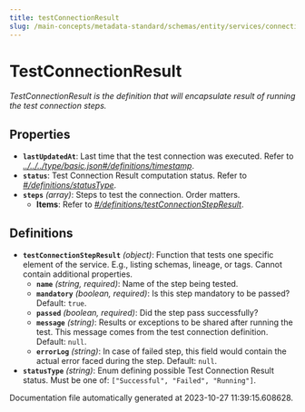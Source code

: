 ```yaml
---
title: testConnectionResult
slug: /main-concepts/metadata-standard/schemas/entity/services/connections/testconnectionresult
---
```


# TestConnectionResult

*TestConnectionResult is the definition that will encapsulate result of running the test connection steps.*

## Properties

- **`lastUpdatedAt`**: Last time that the test connection was executed. Refer to *[../../../type/basic.json#/definitions/timestamp](#/../../type/basic.json#/definitions/timestamp)*.
- **`status`**: Test Connection Result computation status. Refer to *[#/definitions/statusType](#definitions/statusType)*.
- **`steps`** *(array)*: Steps to test the connection. Order matters.
  - **Items**: Refer to *[#/definitions/testConnectionStepResult](#definitions/testConnectionStepResult)*.
## Definitions

- <a id="definitions/testConnectionStepResult"></a>**`testConnectionStepResult`** *(object)*: Function that tests one specific element of the service. E.g., listing schemas, lineage, or tags. Cannot contain additional properties.
  - **`name`** *(string, required)*: Name of the step being tested.
  - **`mandatory`** *(boolean, required)*: Is this step mandatory to be passed? Default: `true`.
  - **`passed`** *(boolean, required)*: Did the step pass successfully?
  - **`message`** *(string)*: Results or exceptions to be shared after running the test. This message comes from the test connection definition. Default: `null`.
  - **`errorLog`** *(string)*: In case of failed step, this field would contain the actual error faced during the step. Default: `null`.
- <a id="definitions/statusType"></a>**`statusType`** *(string)*: Enum defining possible Test Connection Result status. Must be one of: `["Successful", "Failed", "Running"]`.


Documentation file automatically generated at 2023-10-27 11:39:15.608628.
